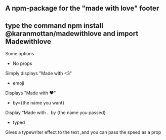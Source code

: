 ## A npm-package for the "made with love" footer

## type the command npm install @karanmottan/madewithlove and import Madewithlove

Some options

- No props

Simply displays "Made with <3"

- emoji

Displays "Made with ❤️"

- by={the name you want}

Display "Made with .. by {the name you passed}

- typed

Gives a typewriter effect to the text ,and you can pass the speed as a prop
